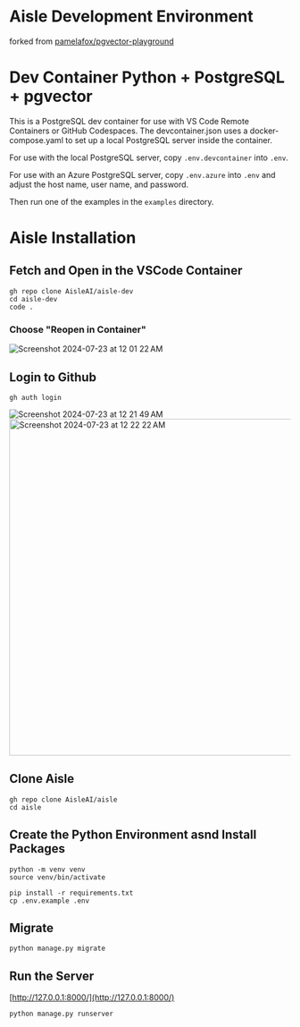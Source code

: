 # Aisle Development Environment
forked from [pamelafox/pgvector-playground](https://github.com/pamelafox/pgvector-playground)

# Dev Container Python + PostgreSQL + pgvector

This is a PostgreSQL dev container for use with VS Code Remote Containers or GitHub Codespaces.
The devcontainer.json uses a docker-compose.yaml to set up a local PostgreSQL server inside the container.

For use with the local PostgreSQL server,  copy `.env.devcontainer` into `.env`.

For use with an Azure PostgreSQL server,  copy `.env.azure` into `.env` and adjust the host name, user name, and password.

Then run one of the examples in the `examples` directory.

# Aisle Installation

## Fetch and Open in the VSCode Container
```
gh repo clone AisleAI/aisle-dev
cd aisle-dev
code .
```

### Choose "Reopen in Container"
![Screenshot 2024-07-23 at 12 01 22 AM](https://github.com/user-attachments/assets/9357340a-ec23-4d61-888c-9f07502777be)

## Login to Github
```
gh auth login
```

![Screenshot 2024-07-23 at 12 21 49 AM](https://github.com/user-attachments/assets/854f1d3a-f3aa-40ae-8105-221258372cfd)
<img width="602" alt="Screenshot 2024-07-23 at 12 22 22 AM" src="https://github.com/user-attachments/assets/84fef2d5-ddf0-4ea1-992c-a0716117434a">

## Clone Aisle
```
gh repo clone AisleAI/aisle
cd aisle
```

## Create the Python Environment asnd Install Packages
```
python -m venv venv
source venv/bin/activate 

pip install -r requirements.txt
cp .env.example .env
```

## Migrate
```
python manage.py migrate
```

## Run the Server
[http://127.0.0.1:8000/](http://127.0.0.1:8000/)
```
python manage.py runserver
```
